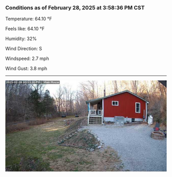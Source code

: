 ### Conditions as of February 28, 2025 at 3:58:36 PM CST 

Temperature: 64.10 &deg;F

Feels like: 64.10 &deg;F

Humidity: 32%

Wind Direction: S

Windspeed: 2.7 mph

Wind Gust: 3.8 mph

---

<img src="./images/latest.jpeg"/>

